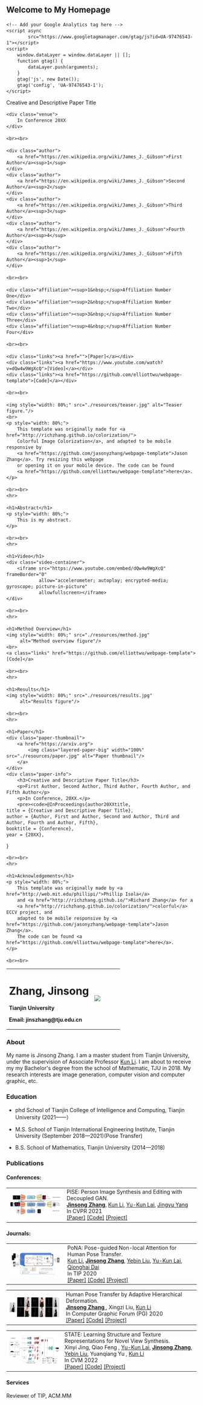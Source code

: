## Welcome to My Homepage



<script src="http://www.google.com/jsapi" type="text/javascript"></script>
<script type="text/javascript">google.load("jquery", "1.3.2");</script>
<link href="https://fonts.googleapis.com/css2?family=Open+Sans&display=swap"
      rel="stylesheet">
<link rel="stylesheet" type="text/css" href="./resources/style.css" media="screen"/>

<html lang="en">
<head>
	<title>This is my paper title</title>
    <!-- Facebook automatically scrapes this. Go to https://developers.facebook.com/tools/debug/
        if you update and want to force Facebook to re-scrape. -->
	<meta property="og:image" content="Path to my teaser.jpg"/>
	<meta property="og:title" content="Creative and Descriptive Paper Title." />
	<meta property="og:description" content="Paper description." />
    <!-- Twitter automatically scrapes this. Go to https://cards-dev.twitter.com/validator?
        if you update and want to force Twitter to re-scrape. -->
    <meta property="twitter:card"          content="summary" />
    <meta property="twitter:title"         content="Creative and Descriptive Paper Title." />
    <meta property="twitter:description"   content="Paper description." />
    <meta property="twitter:image"         content="Path to my teaser.jpg" />
    <meta name="viewport" content="width=device-width, initial-scale=1.0">

    <!-- Add your Google Analytics tag here -->
    <script async
            src="https://www.googletagmanager.com/gtag/js?id=UA-97476543-1"></script>
    <script>
        window.dataLayer = window.dataLayer || [];
        function gtag() {
            dataLayer.push(arguments);
        }
        gtag('js', new Date());
        gtag('config', 'UA-97476543-1');
    </script>

</head>

<body>
<div class="container">
    <div class="title">
        Creative and Descriptive Paper Title
    </div>

    <div class="venue">
        In Conference 20XX
    </div>

    <br><br>

    <div class="author">
        <a href="https://en.wikipedia.org/wiki/James_J._Gibson">First Author</a><sup>1</sup>
    </div>
    <div class="author">
        <a href="https://en.wikipedia.org/wiki/James_J._Gibson">Second Author</a><sup>2</sup>
    </div>
    <div class="author">
        <a href="https://en.wikipedia.org/wiki/James_J._Gibson">Third Author</a><sup>3</sup>
    </div>
    <div class="author">
        <a href="https://en.wikipedia.org/wiki/James_J._Gibson">Fourth Author</a><sup>4</sup>
    </div>
    <div class="author">
        <a href="https://en.wikipedia.org/wiki/James_J._Gibson">Fifth Author</a><sup>1</sup>
    </div>

    <br><br>

    <div class="affiliation"><sup>1&nbsp;</sup>Affiliation Number One</div>
    <div class="affiliation"><sup>2&nbsp;</sup>Affiliation Number Two</div>
    <div class="affiliation"><sup>3&nbsp;</sup>Affiliation Number Three</div>
    <div class="affiliation"><sup>4&nbsp;</sup>Affiliation Number Four</div>

    <br><br>

    <div class="links"><a href="">[Paper]</a></div>
    <div class="links"><a href="https://www.youtube.com/watch?v=dQw4w9WgXcQ">[Video]</a></div>
    <div class="links"><a href="https://github.com/elliottwu/webpage-template">[Code]</a></div>

    <br><br>

    <img style="width: 80%;" src="./resources/teaser.jpg" alt="Teaser figure."/>
    <br>
    <p style="width: 80%;">
        This template was originally made for <a href="http://richzhang.github.io/colorization/">
        Colorful Image Colorization</a>, and adapted to be mobile responsive by
        <a href="https://github.com/jasonyzhang/webpage-template">Jason Zhang</a>. Try resizing this webpage
        or opening it on your mobile device. The code can be found
        <a href="https://github.com/elliottwu/webpage-template">here</a>.
    </p>

    <br><br>
    <hr>

    <h1>Abstract</h1>
    <p style="width: 80%;">
        This is my abstract.
    </p>

    <br><br>
    <hr>

    <h1>Video</h1>
    <div class="video-container">
        <iframe src="https://www.youtube.com/embed/dQw4w9WgXcQ" frameBorder="0"
                allow="accelerometer; autoplay; encrypted-media; gyroscope; picture-in-picture"
                allowfullscreen></iframe>
    </div>

    <br><br>
    <hr>

    <h1>Method Overview</h1>
    <img style="width: 80%;" src="./resources/method.jpg"
         alt="Method overview figure"/>
    <br>
    <a class="links" href="https://github.com/elliottwu/webpage-template">[Code]</a>

    <br><br>
    <hr>

    <h1>Results</h1>
    <img style="width: 80%;" src="./resources/results.jpg"
         alt="Results figure"/>

    <br><br>
    <hr>

    <h1>Paper</h1>
    <div class="paper-thumbnail">
        <a href="https://arxiv.org">
            <img class="layered-paper-big" width="100%" src="./resources/paper.jpg" alt="Paper thumbnail"/>
        </a>
    </div>
    <div class="paper-info">
        <h3>Creative and Descriptive Paper Title</h3>
        <p>First Author, Second Author, Third Author, Fourth Author, and Fifth Author</p>
        <p>In Conference, 20XX.</p>
        <pre><code>@InProceedings{author20XXtitle,
    title = {Creative and Descriptive Paper Title},
    author = {Author, First and Author, Second and Author, Third and Author, Fourth and Author, Fifth},
    booktitle = {Conference},
    year = {20XX},
}</code></pre>
    </div>

    <br><br>
    <hr>

    <h1>Acknowledgements</h1>
    <p style="width: 80%;">
        This template was originally made by <a href="http://web.mit.edu/phillipi/">Phillip Isola</a>
        and <a href="http://richzhang.github.io/">Richard Zhang</a> for a
        <a href="http://richzhang.github.io/colorization/">colorful</a> ECCV project, and
        adapted to be mobile responsive by <a href="https://github.com/jasonyzhang/webpage-template">Jason Zhang</a>.
        The code can be found <a href="https://github.com/elliottwu/webpage-template">here</a>.
    </p>

    <br><br>
</div>

</body>

</html>


<table border="0">
  <tr>
    <td width="75%">
      <h1>Zhang, Jinsong</h1>
      <p><b>Tianjin University</b></p>
      <p><b>Email: jinszhang@tju.edu.cn</b></p>
    </td>
    <td width="25%">
      <img src="/zhengjianzhao.jpg" width="100%">      
    </td>
  </tr>
</table>



### About

My name is Jinsong Zhang. I am a master student from Tianjin University, under the supervision of Associate Professor [Kun Li](http://cic.tju.edu.cn/faculty/likun/index.html). I am about to receive my my Bachelor's degree from the school of Mathematic, TJU in 2018. My research interests are image generation, computer vision and computer graphic, etc.



### Education
- phd School of Tianjin College of Intelligence and Computing, Tianjin University (2021——）

- M.S. School of Tianjin International Engineering Institute, Tianjin University (September 2018—2021)(Pose Transfer)

- B.S. School of  Mathematics, Tianjin University (2014—2018)

  

### Publications

#### Conferences:

<table> <tbody> <tr> <td align="left" width=250>
<a href="http://cic.tju.edu.cn/faculty/likun/projects/PISE/index.html"><img src="teasers/pise.png"/></a></td>
<td align="left" width=550>PISE: Person Image Synthesis and Editing with Decoupled GAN.<br>
<a href="https://zhangjinso.github.io/"><b>Jinsong Zhang</b></a>, 
<a href="http://cic.tju.edu.cn/faculty/likun/index.html">Kun Li</a>, 
<a href="https://www.cardiff.ac.uk/people/view/118139-lai-yukun">Yu-Kun Lai</a>,
<a href="http://media.au.tsinghua.edu.cn/english/team/qhdai.html">Jingyu Yang</a><br>
In CVPR 2021<br>
<a href="https://arxiv.org/abs/2103.04023">[Paper]</a> 
<a href="https://github.com/Zhangjinso/PISE">[Code]</a> 
<a href="http://cic.tju.edu.cn/faculty/likun/projects/PISE/index.html">[Project]</a>
</td></tr></tbody></table>


#### Journals:


<table> <tbody> <tr> <td align="left" width=250>
<a href="http://cic.tju.edu.cn/faculty/likun/projects/PoseTrans_TIP/TIP2020.html"><img src="teasers/pona.png"/></a></td>
<td align="left" width=550>PoNA: Pose-guided Non-local Attention for Human Pose Transfer.<br>
<a href="http://cic.tju.edu.cn/faculty/likun/index.html">Kun Li</a>, 
<a href="https://zhangjinso.github.io/"><b>Jinsong Zhang</b></a>, 
<a href="http://liuyebin.com/">Yebin Liu</a>,
<a href="https://www.cardiff.ac.uk/people/view/118139-lai-yukun">Yu-Kun Lai</a>,
<a href="http://media.au.tsinghua.edu.cn/english/team/qhdai.html">Qionghai Dai</a><br>
In TIP 2020<br>
<a href="https://arxiv.org/abs/2012.07049">[Paper]</a> 
<a href="https://github.com/Zhangjinso/PoNA">[Code]</a> 
<a href="http://cic.tju.edu.cn/faculty/likun/projects/PoseTrans_TIP/TIP2020.html">[Project]</a>
</td></tr></tbody></table>
 
<table> <tbody> <tr> <td align="left" width=250>
<a href="http://cic.tju.edu.cn/faculty/likun/projects/PoseTrans_pg/PINet.html"><img src="teasers/pinet.png"/></a></td>
<td align="left" width=550>Human Pose Transfer by Adaptive Hierarchical Deformation.<br>
    <a href="https://zhangjinso.github.io/"> <b>Jinsong Zhang</b> </a>, 
Xingzi Liu,
  <a href="http://cic.tju.edu.cn/faculty/likun/index.html">Kun Li</a><br> 
In  Computer Graphic Forum (PG) 2020<br>
<a href="https://arxiv.org/abs/2012.06940">[Paper]</a> 
<a href="https://github.com/Zhangjinso/PINet_PG">[Code]</a> 
<a href="http://cic.tju.edu.cn/faculty/likun/projects/PoseTrans_pg/PINet.html">[Project]</a>
</td></tr></tbody></table>

<table> <tbody> <tr> <td align="left" width=250>
<a href="http://cic.tju.edu.cn/faculty/likun/projects/STATE/index.html"><img src="teasers/state.png"/></a></td>
<td align="left" width=550>STATE: Learning Structure and Texture Representations for Novel View Synthesis.<br>
<a > Xinyi Jing</a>, 
  <a> Qiao Feng </a>,
  <a href="https://www.cardiff.ac.uk/people/view/118139-lai-yukun">Yu-Kun Lai</a>,
<a href="https://zhangjinso.github.io/"><b>Jinsong Zhang</b></a>, 
<a href="http://liuyebin.com/">Yebin Liu</a>,
<a>Yuanqiang Yu </a>,
<a href="http://cic.tju.edu.cn/faculty/likun/index.html">Kun Li</a>  <br>
In CVM 2022<br>
<a href="http://cic.tju.edu.cn/faculty/likun/projects/STATE/assets/STATE_final.pdf">[Paper]</a> 
<a href="https://github.com/jingxinyi/STATE">[Code]</a> 
<a href="http://cic.tju.edu.cn/faculty/likun/projects/STATE/index.html">[Project]</a>
</td></tr></tbody></table>


#### Services

Reviewer of TIP, ACM.MM




